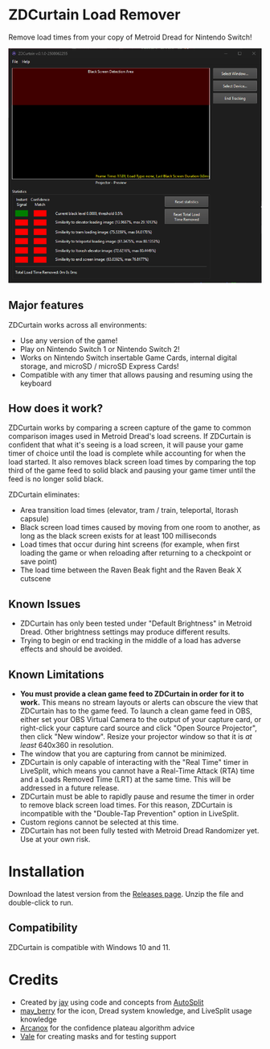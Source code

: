 # ZDCurtain Load Remover

Remove load times from your copy of Metroid Dread for Nintendo Switch! 

<p align="center"><img src="./docs/zdcurtain-0.1.0.gif" alt="Example" /></p>

## Major features

ZDCurtain works across all environments:

- Use any version of the game!
- Play on Nintendo Switch 1 or Nintendo Switch 2!
- Works on Nintendo Switch insertable Game Cards, internal digital storage, and microSD / microSD Express Cards!
- Compatible with any timer that allows pausing and resuming using the keyboard

## How does it work?

ZDCurtain works by comparing a screen capture of the game to common comparison images used in Metroid Dread's load screens. If ZDCurtain is confident that what it's seeing is a load screen, it will pause your game timer of choice until the load is complete while accounting for when the load started. It also removes black screen load times by comparing the top third of the game feed to solid black and pausing your game timer until the feed is no longer solid black. 

ZDCurtain eliminates:

- Area transition load times (elevator, tram / train, teleportal, Itorash capsule)
- Black screen load times caused by moving from one room to another, as long as the black screen exists for at least 100 milliseconds
- Load times that occur during hint screens (for example, when first loading the game or when reloading after returning to a checkpoint or save point)
- The load time between the Raven Beak fight and the Raven Beak X cutscene

## Known Issues

- ZDCurtain has only been tested under "Default Brightness" in Metroid Dread. Other brightness settings may produce different results.
- Trying to begin or end tracking in the middle of a load has adverse effects and should be avoided.

## Known Limitations

- **You must provide a clean game feed to ZDCurtain in order for it to work.** This means no stream layouts or alerts can obscure the view that ZDCurtain has to the game feed. To launch a clean game feed in OBS, either set your OBS Virtual Camera to the output of your capture card, or right-click your capture card source and click "Open Source Projector", then click "New window". Resize your projector window so that it is *at least* 640x360 in resolution.
- The window that you are capturing from cannot be minimized.
- ZDCurtain is only capable of interacting with the "Real Time" timer in LiveSplit, which means you cannot have a Real-Time Attack (RTA) time and a Loads Removed Time (LRT) at the same time. This will be addressed in a future release.
- ZDCurtain must be able to rapidly pause and resume the timer in order to remove black screen load times. For this reason, ZDCurtain is incompatible with the "Double-Tap Prevention" option in LiveSplit.
- Custom regions cannot be selected at this time.
- ZDCurtain has not been fully tested with Metroid Dread Randomizer yet. Use at your own risk.

# Installation

Download the latest version from the [Releases page](https://github.com/goth-uhaul/ZDCurtain/releases/latest). Unzip the file and double-click to run.

## Compatibility

ZDCurtain is compatible with Windows 10 and 11.

# Credits

- Created by [jay](https://bsky.app/profile/jayena.hijumpboots.com) using code and concepts from [AutoSplit](https://github.com/Toufool/AutoSplit)
- [may_berry](https://bsky.app/profile/mayberryzoom.bsky.social) for the icon, Dread system knowledge, and LiveSplit usage knowledge
- [Arcanox](https://bsky.app/profile/arcanox.me) for the confidence plateau algorithm advice
- [Vale](https://bsky.app/profile/valefor-m.bsky.social) for creating masks and for testing support
